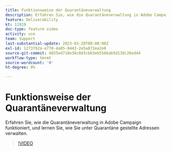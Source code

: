 ```yaml
---
title: Funktionsweise der Quarantäneverwaltung
description: Erfahren Sie, wie die Quarantäneverwaltung in Adobe Campaign funktioniert, und lernen Sie, wie Sie unter Quarantäne gestellte Adressen verwalten.
feature: Deliverability
kt: 11919
doc-type: feature video
activity: use
team: Support
last-substantial-update: 2023-03-28T00:00:00Z
exl-id: 1273792a-e778-4a85-8443-2e5a872ea2e8
source-git-commit: 4655ed710e38c0d3cbb3eb5566ab5d13dc26ed44
workflow-type: tm+mt
source-wordcount: '0'
ht-degree: 0%

---
```


# Funktionsweise der Quarantäneverwaltung

Erfahren Sie, wie die Quarantäneverwaltung in Adobe Campaign funktioniert, und lernen Sie, wie Sie unter Quarantäne gestellte Adressen verwalten.

>[!VIDEO](https://video.tv.adobe.com/v/3415818?quality=12&learn=on)
